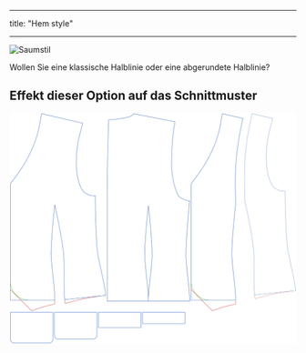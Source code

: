 - - -
title: "Hem style"
- - -

![Saumstil](hemstyle.svg)

Wollen Sie eine klassische Halblinie oder eine abgerundete Halblinie?

## Effekt dieser Option auf das Schnittmuster

![Dieses Bild zeigt den Effekt dieser Option, indem es mehrere Varianten überlagert, die einen anderen Wert für diese Option haben](wahid_hemstyle_sample.svg "Effect of this option on the pattern")
